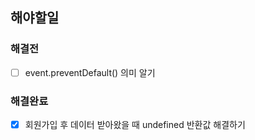 ## 해야할일

### 해결전

- [ ] event.preventDefault() 의미 알기

### 해결완료

- [x] 회원가입 후 데이터 받아왔을 때 undefined 반환값 해결하기
